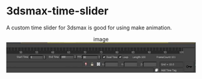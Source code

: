 # 3dsmax-time-slider
A custom time slider for 3dsmax is good for using make animation.

<p align="center"> 
  image<br>
  <img src="https://github.com/loonghao/3dsmax-time-slider/blob/master/images/3dsmax-time-slider.jpg" />
</p>
